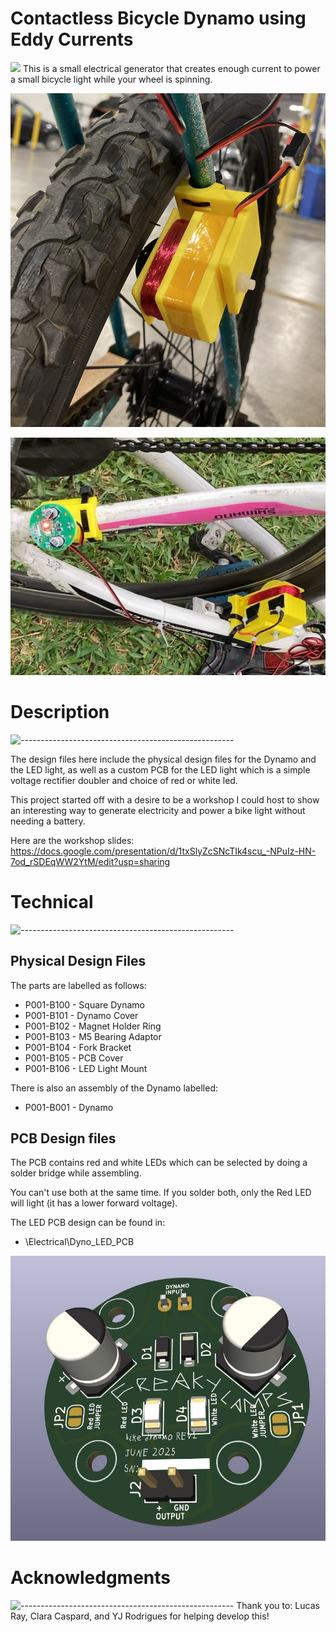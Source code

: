 # Contactless Bicycle Dynamo using Eddy Currents
![](https://raw.githubusercontent.com/andreasbm/readme/master/assets/lines/rainbow.png)
This is a small electrical generator that creates enough current to power a small bicycle light while your wheel is spinning. 


![alt text](./Documentation/dynamo_only.jpg)

![alt text](./Documentation/dynamo_and_light.PNG)


# Description
![-----------------------------------------------------](https://raw.githubusercontent.com/andreasbm/readme/master/assets/lines/rainbow.png)


The design files here include the physical design files for the Dynamo and the LED light, as well as a custom PCB for the LED light which is a simple voltage rectifier doubler and choice of red or white led. 

This project started off with a desire to be a workshop I could host to show an interesting way to generate electricity and power a bike light without needing a battery. 

Here are the workshop slides:
https://docs.google.com/presentation/d/1txSlyZcSNcTIk4scu_-NPuIz-HN-7od_rSDEqWW2YtM/edit?usp=sharing


# Technical 
![-----------------------------------------------------](https://raw.githubusercontent.com/andreasbm/readme/master/assets/lines/rainbow.png)

## Physical Design Files
The parts are labelled as follows:

- P001-B100	-	Square Dynamo
- P001-B101	-	Dynamo Cover
- P001-B102	-	Magnet Holder Ring
- P001-B103	-	M5 Bearing Adaptor
- P001-B104	-	Fork Bracket
- P001-B105	-	PCB Cover
- P001-B106	-	LED Light Mount

There is also an assembly of the Dynamo labelled:

- P001-B001	-	Dynamo
## PCB Design files

The PCB contains red and white LEDs which can be selected by doing a solder bridge while assembling. 

You can't use both at the same time. If you solder both, only the Red LED will light (it has a lower forward voltage). 

The LED PCB design can be found in:
- \Electrical\Dyno_LED_PCB

![pcb render](./Documentation/PCB_3dView.jpg)


# Acknowledgments
![-----------------------------------------------------](https://raw.githubusercontent.com/andreasbm/readme/master/assets/lines/rainbow.png)
Thank you to:
Lucas Ray, Clara Caspard, and YJ Rodrigues for helping develop this! 